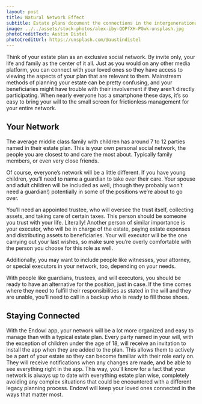 ```yaml
---
layout: post
title: Natural Network Effect
subtitle: Estate plans document the connections in the intergenerational human social network
image: ../../assets/stock-photos/alex-iby-QOPfXH-PGwk-unsplash.jpg
photoCreditText: Austin Distel
photoCreditUrl: https://unsplash.com/@austindistel
---
```

Think of your estate plan as an exclusive social network. By invite only, your life and family as the center of it all. Just as you would on any other media platform, you can connect with your loved ones so they have access to viewing the aspects of your plan that are relevant to them. Mainstream methods of planning your estate can be pretty confusing, and your beneficiaries might have trouble with their involvement if they aren’t directly participating. When nearly everyone has a smartphone these days, it’s so easy to bring your will to the small screen for frictionless management for your entire network. 

## Your Network 
The average middle class family with children has around 7 to 12 parties named in their estate plan. This is your own personal social network, the people you are closest to and care the most about. Typically family members, or even very close friends. 

Of course, everyone’s network will be a little different. If you have young children, you’ll need to name a guardian to take over their care. Your spouse and adult children will be included as well, (though they probably won’t need a guardian!) potentially in some of the positions we’re about to go over. 

You’ll need an appointed trustee, who will oversee the trust itself, collecting assets, and taking care of certain taxes. This person should be someone you trust with your life. Literally! Another person of similar importance is your executor, who will be in charge of the estate, paying estate expenses and distributing assets to beneficiaries. Your will executor will be the one carrying out your last wishes, so make sure you’re overly comfortable with the person you choose for this role as well. 

Additionally, you may want to include people like witnesses, your attorney, or special executors in your network, too, depending on your needs. 

With people like guardians, trustees, and will executors, you should be ready to have an alternative for the position, just in case. If the time comes where they need to fulfill their responsibilities as stated in the will and they are unable, you’ll need to call in a backup who is ready to fill those shoes. 

## Staying Connected 
With the Endowl app, your network will be a lot more organized and easy to manage than with a typical estate plan. Every party named in your will, with the exception of children under the age of 18, will receive an invitation to install the app when they are added to the plan. This allows them to actively be a part of your estate so they can become familiar with their role early on. They will receive notifications when any changes are made, and be able to see everything right in the app. This way, you’ll know for a fact that your network is always up to date with everything estate plan wise, completely avoiding any complex situations that could be encountered with a different legacy planning process. Endowl will keep your loved ones connected in the ways that matter most. 

